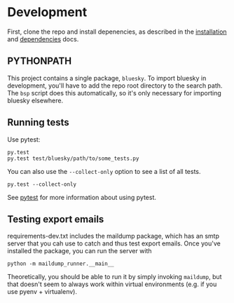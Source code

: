 # Development

First, clone the repo and install depenencies, as described in the
[installation](docs/installation.md) and
[dependencies](docs/dependencies.md) docs.

## PYTHONPATH

This project contains a single package, ```bluesky```. To import bluesky
in development, you'll have to add the repo root directory to the
search path. The ```bsp``` script does this automatically, so it's only
necessary for importing bluesky elsewhere.


## Running tests

Use pytest:

    py.test
    py.test test/bluesky/path/to/some_tests.py

You can also use the ```--collect-only``` option to see a list of all tests.

    py.test --collect-only

See [pytest](http://pytest.org/latest/getting-started.html#getstarted) for more information about using pytest.



## Testing export emails

requirements-dev.txt includes the maildump package, which has an smtp server
that you cah use to catch and thus test export emails.  Once you've installed
the package, you can run the server with

    python -m maildump_runner.__main__

Theoretically, you should be able to run it by simply invoking ```maildump```,
but that doesn't seem to always work within virtual environments (e.g. if you
use pyenv + virtualenv).


